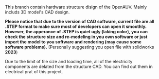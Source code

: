 This branch contain hardware structure disign of the OpenAUV. Mainly includs 3D model's CAD design.

**Please notice that due to the version of CAD software, current file are all .STEP format to make sure most of developers can open it smoothly. However, the apperance of .STEP is quiet ugly (laking color), you can check the structure size and re-modeling in you own software or just import the model to you software and rendering (may cause some software problems).** (Personally suggesting you open file with solidworks **2023**)

Due to the limit of file size and loading time, all of the electricity components are delated from the structure CAD. You can find out them in electrical prat of this project.
